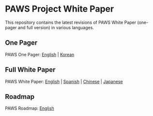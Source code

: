 # PAWS Project White Paper
This repository contains the latest revisions of PAWS White Paper (one-pager and full version) in various languages. 

## One Pager
PAWS One Pager: [English](One_Pager/PAWS_OnePager_Eng.pdf) | [Korean](One_Pager/PAWS_OnePager_Kor.pdf)

## Full White Paper
PAWS White Paper: [English](White_Paper/PAWS_WhitePaper_English.pdf) | [Spanish](White_Paper/PAWS_WhitePaper_Spanish.pdf) | [Chinese](White_Paper/PAWS_WhitePaper_Chinese.pdf) | [Japanese](White_Paper/PAWS_WhitePaper_Japanese.pdf)

## Roadmap
PAWS Roadmap: [English](PAWS_Roadmap_Eng.pdf)
